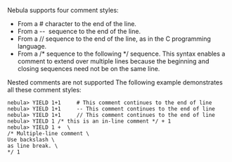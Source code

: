 Nebula supports four comment styles:
* From a # character to the end of the line.
* From a --  sequence to the end of the line.
* From a // sequence to the end of the line, as in the C programming language. 
* From a /* sequence to the following */ sequence. This syntax enables a comment to extend over multiple lines because the beginning and closing sequences need not be on the same line.

Nested comments are not supported
The following example demonstrates all these comment styles:
```
nebula> YIELD 1+1     # This comment continues to the end of line
nebula> YIELD 1+1     -- This comment continues to the end of line
nebula> YIELD 1+1     // This comment continues to the end of line
nebula> YIELD 1 /* this is an in-line comment */ + 1
nebula> YIELD 1 +  \  
/* Multiple-line comment \
Use backslash \
as line break. \
*/ 1
```

